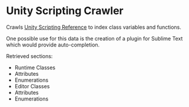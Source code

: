 Unity Scripting Crawler
=======================

Crawls [Unity Scripting Reference](http://docs.unity3d.com/Documentation/ScriptReference/index.html)
to index class variables and functions.

One possible use for this data is the creation of a plugin for Sublime Text which would provide auto-completion.

Retrieved sections:
* Runtime Classes
 * Attributes
 * Enumerations
* Editor Classes
 * Attributes
 * Enumerations

